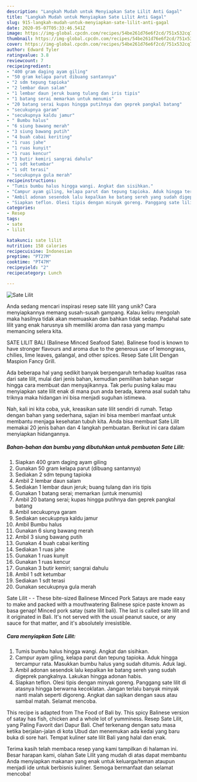 ```yaml
---
description: "Langkah Mudah untuk Menyiapkan Sate Lilit Anti Gagal"
title: "Langkah Mudah untuk Menyiapkan Sate Lilit Anti Gagal"
slug: 915-langkah-mudah-untuk-menyiapkan-sate-lilit-anti-gagal
date: 2020-05-07T05:33:46.541Z
image: https://img-global.cpcdn.com/recipes/54be261d76e6f2cd/751x532cq70/sate-lilit-foto-resep-utama.jpg
thumbnail: https://img-global.cpcdn.com/recipes/54be261d76e6f2cd/751x532cq70/sate-lilit-foto-resep-utama.jpg
cover: https://img-global.cpcdn.com/recipes/54be261d76e6f2cd/751x532cq70/sate-lilit-foto-resep-utama.jpg
author: Edward Tyler
ratingvalue: 3.8
reviewcount: 7
recipeingredient:
- "400 gram daging ayam giling"
- "50 gram kelapa parut dibuang santannya"
- "2 sdm tepung tapioka"
- "2 lembar daun salam"
- "1 lembar daun jeruk buang tulang dan iris tipis"
- "1 batang serai memarkan untuk menumis"
- "20 batang serai kupas hingga putihnya dan geprek pangkal batang"
- "secukupnya garam"
- "secukupnya kaldu jamur"
- " Bumbu halus"
- "6 siung bawang merah"
- "3 siung bawang putih"
- "4 buah cabai keriting"
- "1 ruas jahe"
- "1 ruas kunyit"
- "1 ruas kencur"
- "3 butir kemiri sangrai dahulu"
- "1 sdt ketumbar"
- "1 sdt terasi"
- "secukupnya gula merah"
recipeinstructions:
- "Tumis bumbu halus hingga wangi. Angkat dan sisihkan."
- "Campur ayam giling, kelapa parut dan tepung tapioka. Aduk hingga tercampur rata. Masukkan bumbu halus yang sudah ditumis. Aduk lagi."
- "Ambil adonan sesendok lalu kepalkan ke batang sereh yang sudah digeprek pangkalnya. Lakukan hingga adonan habis."
- "Siapkan teflon. Olesi tipis dengan minyak goreng. Panggang sate lilit di atasnya hingga berwarna kecoklatan. Jangan terlalu banyak minyak nanti malah seperti digoreng. Angkat dan sajikan dengan saus atau sambal matah. Selamat mencoba."
categories:
- Resep
tags:
- sate
- lilit

katakunci: sate lilit 
nutrition: 158 calories
recipecuisine: Indonesian
preptime: "PT27M"
cooktime: "PT47M"
recipeyield: "2"
recipecategory: Lunch

---
```



![Sate Lilit](https://img-global.cpcdn.com/recipes/54be261d76e6f2cd/751x532cq70/sate-lilit-foto-resep-utama.jpg)

Anda sedang mencari inspirasi resep sate lilit yang unik? Cara menyiapkannya memang susah-susah gampang. Kalau keliru mengolah maka hasilnya tidak akan memuaskan dan bahkan tidak sedap. Padahal sate lilit yang enak harusnya sih memiliki aroma dan rasa yang mampu memancing selera kita.

SATE LILIT BALI (Balinese Minced Seafood Sate). Balinese food is known to have stronger flavours and aroma due to the generous use of lemongrass, chilies, lime leaves, galangal, and other spices. Resep Sate Lilit Dengan Maspion Fancy Grill.

Ada beberapa hal yang sedikit banyak berpengaruh terhadap kualitas rasa dari sate lilit, mulai dari jenis bahan, kemudian pemilihan bahan segar hingga cara membuat dan menyajikannya. Tak perlu pusing kalau mau menyiapkan sate lilit enak di mana pun anda berada, karena asal sudah tahu triknya maka hidangan ini bisa menjadi suguhan istimewa.


Nah, kali ini kita coba, yuk, kreasikan sate lilit sendiri di rumah. Tetap dengan bahan yang sederhana, sajian ini bisa memberi manfaat untuk membantu menjaga kesehatan tubuh kita. Anda bisa membuat Sate Lilit memakai 20 jenis bahan dan 4 langkah pembuatan. Berikut ini cara dalam menyiapkan hidangannya.

<!--inarticleads1-->

##### Bahan-bahan dan bumbu yang dibutuhkan untuk pembuatan Sate Lilit:

1. Siapkan 400 gram daging ayam giling
1. Gunakan 50 gram kelapa parut (dibuang santannya)
1. Sediakan 2 sdm tepung tapioka
1. Ambil 2 lembar daun salam
1. Sediakan 1 lembar daun jeruk; buang tulang dan iris tipis
1. Gunakan 1 batang serai; memarkan (untuk menumis)
1. Ambil 20 batang serai; kupas hingga putihnya dan geprek pangkal batang
1. Ambil secukupnya garam
1. Sediakan secukupnya kaldu jamur
1. Ambil  Bumbu halus
1. Gunakan 6 siung bawang merah
1. Ambil 3 siung bawang putih
1. Gunakan 4 buah cabai keriting
1. Sediakan 1 ruas jahe
1. Gunakan 1 ruas kunyit
1. Gunakan 1 ruas kencur
1. Gunakan 3 butir kemiri; sangrai dahulu
1. Ambil 1 sdt ketumbar
1. Sediakan 1 sdt terasi
1. Gunakan secukupnya gula merah


Sate Lilit - - These bite-sized Balinese Minced Pork Satays are made easy to make and packed with a mouthwatering Balinese spice paste known as basa genap! Minced pork satay (sate lilit bali). The last is called sate lilit and it originated in Bali. It&#39;s not served with the usual peanut sauce, or any sauce for that matter, and it&#39;s absolutely irresistible. 

<!--inarticleads2-->

##### Cara menyiapkan Sate Lilit:

1. Tumis bumbu halus hingga wangi. Angkat dan sisihkan.
1. Campur ayam giling, kelapa parut dan tepung tapioka. Aduk hingga tercampur rata. Masukkan bumbu halus yang sudah ditumis. Aduk lagi.
1. Ambil adonan sesendok lalu kepalkan ke batang sereh yang sudah digeprek pangkalnya. Lakukan hingga adonan habis.
1. Siapkan teflon. Olesi tipis dengan minyak goreng. Panggang sate lilit di atasnya hingga berwarna kecoklatan. Jangan terlalu banyak minyak nanti malah seperti digoreng. Angkat dan sajikan dengan saus atau sambal matah. Selamat mencoba.


This recipe is adapted from The Food of Bali by. This spicy Balinese version of satay has fish, chicken and a whole lot of yumminess. Resep Sate Lilit, yang Paling Favorit dari Dapur Bali. Chef terkenang dengan satu masa ketika berjalan-jalan di kota Ubud dan menemukan ada kedai yang baru buka di sore hari. Tempat kuliner sate lilit Bali yang halal dan enak. 

Terima kasih telah membaca resep yang kami tampilkan di halaman ini. Besar harapan kami, olahan Sate Lilit yang mudah di atas dapat membantu Anda menyiapkan makanan yang enak untuk keluarga/teman ataupun menjadi ide untuk berbisnis kuliner. Semoga bermanfaat dan selamat mencoba!
